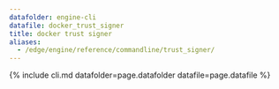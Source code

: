 ```yaml
---
datafolder: engine-cli
datafile: docker_trust_signer
title: docker trust signer
aliases:
  - /edge/engine/reference/commandline/trust_signer/
---
```

<!--
This page is automatically generated from Docker's source code. If you want to
suggest a change to the text that appears here, open a ticket or pull request
in the source repository on GitHub:

https://github.com/docker/cli
-->

{% include cli.md datafolder=page.datafolder datafile=page.datafile %}
